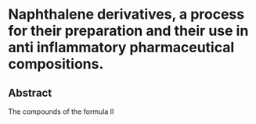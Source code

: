 # Naphthalene derivatives, a process for their preparation and their use in anti inflammatory pharmaceutical compositions.

## Abstract
The compounds of the formula II